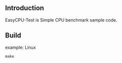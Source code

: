 ## Introduction
EasyCPU-Test is Simple CPU benchmark sample code.

## Build
example: Linux
```
make
```
